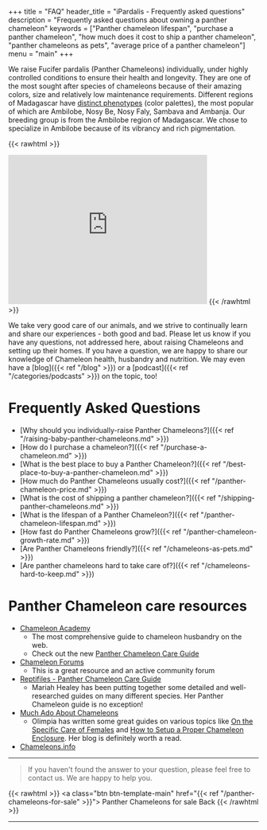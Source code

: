 +++
title = "FAQ"
header_title = "iPardalis - Frequently asked questions"
description = "Frequently asked questions about owning a panther chameleon"
keywords = ["Panther chameleon lifespan", "purchase a panther chameleon", "how much does it cost to ship a panther chameleon", "panther chameleons as pets", "average price of a panther chameleon"]
menu = "main"
+++

We raise Fucifer pardalis (Panther Chameleons) individually, under highly controlled conditions to ensure their health and longevity. They are one of the most sought after species of chameleons because of their amazing colors, size and relatively low maintenance requirements. Different regions of Madagascar have [distinct phenotypes](https://www.madcham.de/en/category/chamaeleons-habitatsdaten/lokalformen-von-furcifer-pardalis/) (color palettes), the most popular of which are Ambilobe, Nosy Be, Nosy Faly, Sambava and Ambanja. Our breeding group is from the Ambilobe region of Madagascar. We chose to specialize in Ambilobe because of its vibrancy and rich pigmentation. 

{{< rawhtml >}}
<iframe src="https://www.google.com/maps/embed?pb=!1m18!1m12!1m3!1d311974.95676865586!2d49.026378432219275!3d-13.191175344746163!2m3!1f0!2f0!3f0!3m2!1i1024!2i768!4f13.1!3m3!1m2!1s0x2214f52f0a812659%3A0x1b97fc64fe096001!2sAmbilobe%2C%20Madagascar!5e1!3m2!1sen!2sus!4v1707187400333!5m2!1sen!2sus" width="400" height="300" style="border:0;" allowfullscreen="" loading="lazy" referrerpolicy="no-referrer-when-downgrade"></iframe>
{{< /rawhtml >}}

We take very good care of our animals, and we strive to continually learn and share our experiences - both good and bad. Please let us know if you have any questions, not addressed here, about raising Chameleons and setting up their homes.  If you have a question, we are happy to share our knowledge of Chameleon health, husbandry and nutrition. We may even have a [blog]({{< ref "/blog" >}}) or a [podcast]({{< ref "/categories/podcasts" >}}) on the topic, too!

# Frequently Asked Questions
- [Why should you individually-raise Panther Chameleons?]({{< ref "/raising-baby-panther-chameleons.md" >}})
- [How do I purchase a chameleon?]({{< ref "/purchase-a-chameleon.md" >}})
- [What is the best place to buy a Panther Chameleon?]({{< ref "/best-place-to-buy-a-panther-chameleon.md" >}})
- [How much do Panther Chameleons usually cost?]({{< ref "/panther-chameleon-price.md" >}})
- [What is the cost of shipping a panther chameleon?]({{< ref "/shipping-panther-chameleons.md" >}})
- [What is the lifespan of a Panther Chameleon?]({{< ref "/panther-chameleon-lifespan.md" >}})
- [How fast do Panther Chameleons grow?]({{< ref "/panther-chameleon-growth-rate.md" >}})
- [Are Panther Chameleons friendly?]({{< ref "/chameleons-as-pets.md" >}})
- [Are panther chameleons hard to take care of?]({{< ref "/chameleons-hard-to-keep.md" >}})

# Panther Chameleon care resources

- [Chameleon Academy](https://chameleonacademy.com/)
  - The most comprehensive guide to chameleon husbandry on the web.
  - Check out the new [Panther Chameleon Care Guide](https://chameleonacademy.com/panther-chameleon-care/)
- [Chameleon Forums](https://www.chameleonforums.com/)
  - This is a great resource and an active community forum
- [Reptifiles - Panther Chameleon Care Guide](https://reptifiles.com/panther-chameleon-care-sheet/)
  - Mariah Healey has been putting together some detailed and well-researched guides on many different species. Her Panther Chameleon guide is no exception!
- [Much Ado About Chameleons](http://www.muchadoaboutchameleons.com/)
  - Olimpia has written some great guides on various topics like [On the Specific Care of Females](http://www.muchadoaboutchameleons.com/2012/05/on-specific-care-of-females.html) and [How to Setup a Proper Chameleon Enclosure](http://www.muchadoaboutchameleons.com/2012/04/how-to-set-up-proper-chameleon.html). Her blog is definitely worth a read.
- [Chameleons.info](https://www.chameleons.info/en/furcifer-pardalis/)
---

> If you haven't found the answer to your question, please feel free to contact us. We are happy to help you.

{{< rawhtml >}}
<a class="btn btn-template-main" href="{{< ref "/panther-chameleons-for-sale" >}}"> Panther Chameleons for sale <i class="fas fa-backward"></i> Back </a>
{{< /rawhtml >}}

<hr>